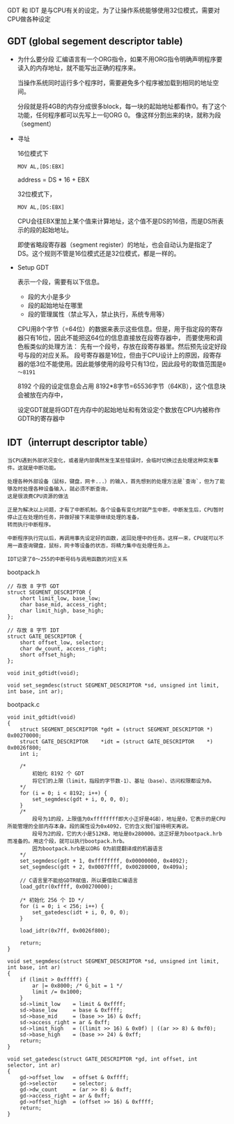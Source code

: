 
GDT 和 IDT 是与CPU有关的设定。为了让操作系统能够使用32位模式，需要对CPU做各种设定


## GDT (global segement descriptor table)

- 为什么要分段
	汇编语言有一个ORG指令，如果不用ORG指令明确声明程序要读入的内存地址，就不能写出正确的程序来。

	当操作系统同时运行多个程序时，需要避免多个程序被加载到相同的地址空间。

	分段就是将4GB的内存分成很多block，每一块的起始地址都看作0。有了这个功能，任何程序都可以先写上一句ORG 0。
	像这样分割出来的块，就称为段（segment）


- 寻址

	16位模式下
	```
	MOV AL,[DS:EBX]
	```
	address = DS * 16 + EBX

	32位模式下，
	```
	MOV AL,[DS:EBX]
	```
	CPU会往EBX里加上某个值来计算地址，这个值不是DS的16倍，而是DS所表示的段的起始地址。

	即使省略段寄存器（segment register）的地址，也会自动认为是指定了DS。这个规则不管是16位模式还是32位模式，都是一样的。

- Setup GDT
	
	表示一个段，需要有以下信息。
	- 段的大小是多少
	- 段的起始地址在哪里
	- 段的管理属性（禁止写入，禁止执行，系统专用等）

	CPU用8个字节（=64位）的数据来表示这些信息。但是，用于指定段的寄存器只有16位，因此不能把这64位的信息直接放在段寄存器中，
	而要使用和调色板类似的处理方法：
	先有一个段号，存放在段寄存器里。然后预先设定好段号与段的对应关系。
	段号寄存器是16位，但由于CPU设计上的原因，段寄存器的低3位不能使用。因此能够使用的段号只有13位，因此段号的取值范围是`0～8191`

	8192 个段的设定信息会占用 8192*8字节=65536字节（64KB），这个信息块会被放在内存中，

	设定GDT就是将GDT在内存中的起始地址和有效设定个数放在CPU内被称作GDTR的寄存器中


## IDT（interrupt descriptor table）

	当CPU遇到外部状况变化，或者是内部偶然发生某些错误时，会临时切换过去处理这种突发事件。这就是中断功能。

	处理各种外部设备（鼠标，键盘，网卡...）的输入，首先想到的处理方法是`查询`，但为了能够及时处理各种设备输入，就必须不断查询，
	这是很浪费CPU资源的做法

	正是为解决以上问题，才有了中断机制。各个设备有变化时就产生中断，中断发生后，CPU暂时停止正在处理的任务，并做好接下来能够继续处理的准备，
	转而执行中断程序。

	中断程序执行完以后，再调用事先设定好的函数，返回处理中的任务。这样一来，CPU就可以不用一直查询键盘，鼠标，网卡等设备的状态，将精力集中在处理任务上。

	IDT记录了0～255的中断号码与调用函数的对应关系


bootpack.h
```
// 存放 8 字节 GDT
struct SEGMENT_DESCRIPTOR {
	short limit_low, base_low;
	char base_mid, access_right;
	char limit_high, base_high;
};

// 存放 8 字节 IDT
struct GATE_DESCRIPTOR {
	short offset_low, selector;
	char dw_count, access_right;
	short offset_high;
};

void init_gdtidt(void);

void set_segmdesc(struct SEGMENT_DESCRIPTOR *sd, unsigned int limit, int base, int ar);

```
bootpack.c
```
void init_gdtidt(void)
{
	struct SEGMENT_DESCRIPTOR *gdt = (struct SEGMENT_DESCRIPTOR *) 0x00270000;
	struct GATE_DESCRIPTOR    *idt = (struct GATE_DESCRIPTOR    *) 0x0026f800;
	int i;

	/* 
		初始化 8192 个 GDT  
		将它们的上限（limit，指段的字节数-1）、基址（base）、访问权限都设为0。
	*/
	for (i = 0; i < 8192; i++) {
		set_segmdesc(gdt + i, 0, 0, 0);
	}
	/*
		段号为1的段，上限值为0xffffffff即大小正好是4GB），地址是0，它表示的是CPU所能管理的全部内存本身。段的属性设为0x4092，它的含义我们留待明天再说。
		段号为2的段，它的大小是512KB，地址是0x280000。这正好是为bootpack.hrb而准备的。用这个段，就可以执行bootpack.hrb。
		因为bootpack.hrb是以ORG 0为前提翻译成的机器语言
	*/
	set_segmdesc(gdt + 1, 0xffffffff, 0x00000000, 0x4092);
	set_segmdesc(gdt + 2, 0x0007ffff, 0x00280000, 0x409a);

	// C语言里不能给GDTR赋值，所以要借助汇编语言
	load_gdtr(0xffff, 0x00270000);

	/* 初始化 256 个 ID */
	for (i = 0; i < 256; i++) {
		set_gatedesc(idt + i, 0, 0, 0);
	}

	load_idtr(0x7ff, 0x0026f800);

	return;
}

void set_segmdesc(struct SEGMENT_DESCRIPTOR *sd, unsigned int limit, int base, int ar)
{
	if (limit > 0xfffff) {
		ar |= 0x8000; /* G_bit = 1 */
		limit /= 0x1000;
	}
	sd->limit_low    = limit & 0xffff;
	sd->base_low     = base & 0xffff;
	sd->base_mid     = (base >> 16) & 0xff;
	sd->access_right = ar & 0xff;
	sd->limit_high   = ((limit >> 16) & 0x0f) | ((ar >> 8) & 0xf0);
	sd->base_high    = (base >> 24) & 0xff;
	return;
}

void set_gatedesc(struct GATE_DESCRIPTOR *gd, int offset, int selector, int ar)
{
	gd->offset_low   = offset & 0xffff;
	gd->selector     = selector;
	gd->dw_count     = (ar >> 8) & 0xff;
	gd->access_right = ar & 0xff;
	gd->offset_high  = (offset >> 16) & 0xffff;
	return;
}
```